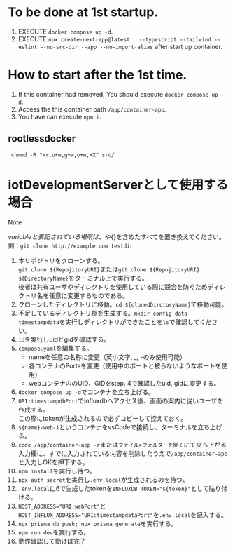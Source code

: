 # To be done at 1st startup.
1. EXECUTE `docker compose up -d`.
2. EXECUTE `npx create-next-app@latest . --typescript --tailwind --eslint --no-src-dir --app --no-import-alias` after start up container.

# How to start after the 1st time.
1. If this container had removed, You should execute `docker compose up -d`.
2. Access the this container path `/app/container-app`.
3. You have can execute `npm i`.

## rootlessdocker
```
 chmod -R "=r,u+w,g+w,o+w,+X" src/
```

# iotDevelopmentServerとして使用する場合
> [!NOTE]
> ${variable}と表記されている場所は、$や{}を含めたすべてを置き換えてください。  \
> 例：`git clone http://example.com testdir`

1. 本リポジトリをクローンする。  \
   `git clone ${RepojitoryURI}`または`git clone ${RepojitoryURI} ${DirectoryName}`をターミナル上で実行する。  \
   後者は共有ユーザやディレクトリを使用している際に競合を防ぐためディレクトリ名を任意に変更するものである。
2. クローンしたディレクトリに移動。`cd ${clonedDirctoryName}`で移動可能。
3. 不足しているディレクトリ郡を生成する。`mkdir config data timestampdata`を実行しディレクトリができたことを`ls`で確認してください。
4. `id`を実行しuidとgidを確認する。
5. `compose.yaml`を編集する。
   - nameを任意の名称に変更（英小文字, _, -のみ使用可能）
   - 各コンテナのPortsを変更（使用中のポートと被らないようなポートを使用）
   - webコンテナ内のUID、GIDをstep. 4で確認したuid, gidに変更する。
6. `docker compose up -d`でコンテナを立ち上げる。
7. `URI:timestampdbPort`でinfluxdbヘアクセス後、画面の案内に従いユーザを作成する。  \
   この際にtokenが生成されるので必ずコピーして控えておく。
8. `${name}-web-1`というコンテナをvsCodeで接続し、ターミナルを立ち上げる。
9. `code /app/container-app -r`または`ファイル>フォルダーを開く`にて立ち上がる入力欄に、すでに入力されている内容を削除したうえで`/app/container-app`と入力しOKを押下する。
10. `npm install`を実行し待つ。
11. `npx auth secret`を実行し`.env.local`が生成されるのを待つ。
12. `.env.local`に6で生成したtokenを`INFLUXDB_TOKEN="${token}"`として貼り付ける。
13. `HOST_ADDRESS="URI:webPort"`と`HOST_INFLUX_ADDRESS="URI:timestampdataPort"`を`.env.local`を記入する。
14. `npx prisma db push; npx prisma generate`を実行する。
15. `npm run dev`を実行する。
16. 動作確認して動けば完了
